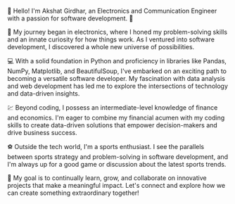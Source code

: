 👋 Hello! I'm Akshat Girdhar, an Electronics and Communication Engineer with a passion for software development. 🚀

🔌 My journey began in electronics, where I honed my problem-solving skills and an innate curiosity for how things work. As I ventured into software development, I discovered a whole new universe of possibilities.

💻 With a solid foundation in Python and proficiency in libraries like Pandas, NumPy, Matplotlib, and BeautifulSoup, I've embarked on an exciting path to becoming a versatile software developer. My fascination with data analysis and web development has led me to explore the intersections of technology and data-driven insights.

💹 Beyond coding, I possess an intermediate-level knowledge of finance and economics. I'm eager to combine my financial acumen with my coding skills to create data-driven solutions that empower decision-makers and drive business success.

⚽ Outside the tech world, I'm a sports enthusiast. I see the parallels between sports strategy and problem-solving in software development, and I'm always up for a good game or discussion about the latest sports trends.

🌟 My goal is to continually learn, grow, and collaborate on innovative projects that make a meaningful impact. Let's connect and explore how we can create something extraordinary together!
